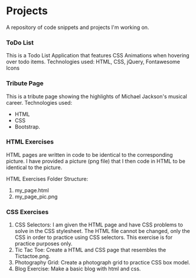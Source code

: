 # Projects

A repository of code snippets and projects I'm working on.

### ToDo List
This is a Todo List Application that features CSS Animations when hovering over todo items.
Technologies used: HTML, CSS, jQuery, Fontawesome Icons

### Tribute Page
This is a tribute page showing the highlights of Michael Jackson's musical career.  Technologies used: 
- HTML
- CSS
- Bootstrap.

### HTML Exercises
HTML pages are written in code to be identical to the corresponding picture.  I have provided a picture (png file) that I then code in HTML to be identical to the picture.

HTML Exercises Folder Structure: <br>
1. my_page.html<br>
2. my_page_pic.png

### CSS Exercises
1. CSS Selectors: I am given the HTML page and have CSS problems to solve in the CSS stylesheet.  The HTML file cannot be changed, only the CSS in order to practice using CSS selectors.  This exercise is for practice purposes only.
2. Tic Tac Toe: Create a HTML and CSS page that resembles the Tictactoe.png.  
3. Photography Grid: Create a photograph grid to practice CSS box model.
4. Blog Exercise: Make a basic blog with html and css.
